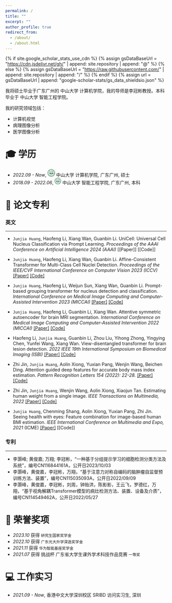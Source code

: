 ```yaml
---
permalink: /
title: ""
excerpt: ""
author_profile: true
redirect_from: 
  - /about/
  - /about.html
---
```


{% if site.google_scholar_stats_use_cdn %}
{% assign gsDataBaseUrl = "https://cdn.jsdelivr.net/gh/" | append: site.repository | append: "@" %}
{% else %}
{% assign gsDataBaseUrl = "https://raw.githubusercontent.com/" | append: site.repository | append: "/" %}
{% endif %}
{% assign url = gsDataBaseUrl | append: "google-scholar-stats/gs_data_shieldsio.json" %}

<span class='anchor' id='about-me'></span>

我将硕士毕业于广东广州的 中山大学 计算机学院，我的导师是李冠彬教授。本科毕业于 中山大学 智能工程学院。

我的研究领域包括：
- 计算机视觉
- 病理图像分析
- 医学图像分析

<span class='anchor' id='-xl'></span>

# 🎓 学历
- *2022.09 - Now*, <a href="https://www.sysu.edu.cn/"><img class="svg" src="/images/sysu_logo.png" width="23pt"></a> 中山大学 计算机学院, 广东广州, 硕士
- *2018.09 - 2022.06*, <a href="https://www.sysu.edu.cn/"><img class="svg" src="/images/sysu_logo.png" width="20pt"></a> 中山大学 智能工程学院, 广东广州, 本科
 
<span class='anchor' id='-lwzl'></span>

# 📝 论文专利

### 英文
---
- `Junjia Huang`, Haofeng Li, Xiang Wan, Guanbin Li. UniCell: Universal Cell Nucleus Classification via Prompt Learning.
*Proceedings of the AAAI Conference on Artificial Intelligence 2024 (AAAI)*
[[Paper]] [[Code]]

- `Junjia Huang`, Haofeng Li, Xiang Wan, Guanbin Li. Affine-Consistent Transformer for Multi-Class Cell Nuclei Detection.
*Proceedings of the IEEE/CVF International Conference on Computer Vision 2023 (ICCV)*
[[Paper]](https://openaccess.thecvf.com/content/ICCV2023/html/Huang_Affine-Consistent_Transformer_for_Multi-Class_Cell_Nuclei_Detection_ICCV_2023_paper.html) [[Code]](https://github.com/LL3RD/ACFormer)

- `Junjia Huang`, Haofeng Li, Weijun Sun, Xiang Wan, Guanbin Li. Prompt-based grouping transformer for nucleus detection and classification. *International Conference on Medical Image Computing and Computer-Assisted Intervention 2023 (MICCAI)*
[[Paper]](https://link.springer.com/chapter/10.1007/978-3-031-43993-3_55) [[Code]](https://github.com/LL3RD/PGT)

- `Junjia Huang`, Haofeng Li, Guanbin Li, Xiang Wan. Attentive symmetric autoencoder for brain MRI segmentation. *International Conference on Medical Image Computing and Computer-Assisted Intervention 2022 (MICCAI)*
[[Paper]](https://link.springer.com/chapter/10.1007/978-3-031-16443-9_20) [[Code]](https://github.com/LL3RD/ASA)

- Haofeng Li, `Junjia Huang`, Guanbin Li, Zhou Liu, Yihong Zhong, Yingying Chen, Yunfei Wang, Xiang Wan. View-disentangled transformer for brain lesion detection. *2022 IEEE 19th International Symposium on Biomedical Imaging (ISBI)*
[[Paper]](https://ieeexplore.ieee.org/abstract/document/9761542) [[Code]](https://github.com/LL3RD/ISBI-VDFormer)

- Zhi Jin, `Junjia Huang`, Aolin Xiong, Yuxian Pang, Wenjin Wang, Beichen Ding. Attention guided deep features for accurate body mass index estimation. *Pattern Recognition Letters 154 (2022): 22-28.*
[[Paper]](https://www.sciencedirect.com/science/article/abs/pii/S0167865522000022) [[Code]](https://github.com/FVL2020/2DImageBMIestimationEnd2End)

- Zhi Jin, `Junjia Huang`, Wenjin Wang, Aolin Xiong, Xiaojun Tan. Estimating human weight from a single image. *IEEE Transactions on Multimedia, 2022*
[[Paper]](https://ieeexplore.ieee.org/abstract/document/9699418) [[Code]](https://github.com/FVL2020/2DImage2BMI)

- `Junjia Huang`, Chenming Shang, Aolin Xiong, Yuxian Pang, Zhi Jin. Seeing health with eyes: Feature combination for image-based human BMI estimation. *IEEE International Conference on Multimedia and Expo, 2021* (ICME)
[[Paper]](https://ieeexplore.ieee.org/abstract/document/9428234/) [[Code]]



### 专利
---
- 李灏峰; 黄俊嘉; 万翔; 李冠彬，“一种基于分组提示学习的细胞检测分类方法及系统”，编号CN116844161A，公开日2023/10/03
- 李灏峰，黄俊嘉，李冠彬，万翔，“基于注意力对称自编码的脑肿瘤自监督预训练方法、装置”，编号CN115035093A，公开日2022/09/09
- 李灏峰，黄俊嘉，李冠彬，刘周，钟贻洪，陈影影，王云飞，罗德红，万翔，“基于视角解耦Transformer模型的病灶检测方法、装置、设备及介质”，编号CN114549462A，公开日2022/05/27

<span class='anchor' id='-ryjx'></span>

# 🏅 荣誉奖项
- *2023.10* 获得 `研究生国家奖学金`
- *2022.10* 获得 `广东光大升学深造奖学金`
- *2021.11* 获得 `华为智能基座奖学金`
- *2021.07* 获得 挑战杯 广东省大学生课外学术科技作品竞赛 `一等奖`

<span class='anchor' id='-xshy'></span>

<span class='anchor' id='-gzsx'></span>

# 💻 工作实习
- *2021.09 - Now*, 香港中文大学深圳校区 SRIBD 访问实习生, 深圳
